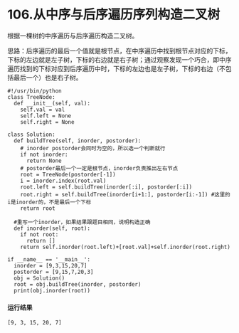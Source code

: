 # 106.从中序与后序遍历序列构造二叉树
根据一棵树的中序遍历与后序遍历构造二叉树。

思路：后序遍历的最后一个值就是根节点，在中序遍历中找到根节点对应的下标，下标的左边就是左子树，下标的右边就是右子树；通过观察发现一个巧合，即中序遍历找到的下标对应到后序遍历中时，下标的左边也是左子树，下标的右边（不包括最后一个）也是右子树。

    #!/usr/bin/python
    class TreeNode:
      def __init__(self, val):
        self.val = val
        self.left = None
        self.right = None

    class Solution:
      def buildTree(self, inorder, postorder):
        # inorder postorder会同时为空的，所以选一个判断就行
        if not inorder:
          return None
        # postorder最后一个一定是根节点，inorder负责推出左右节点
        root = TreeNode(postorder[-1])
        i = inorder.index(root.val)
        root.left = self.buildTree(inorder[:i], postorder[:i])
        root.right = self.buildTree(inorder[i+1:], postorder[i:-1]) #这里的i是inorder的，不是最后一个下标
        return root
      
      #重写一个inorder，如果结果跟题目相同，说明构造正确
      def inorder(self, root):
        if not root:
          return []
        return self.inorder(root.left)+[root.val]+self.inorder(root.right)

    if __name__ == '__main__':
      inorder = [9,3,15,20,7]
      postorder = [9,15,7,20,3]
      obj = Solution()
      root = obj.buildTree(inorder, postorder)
      print(obj.inorder(root))
      
#### 运行结果
    [9, 3, 15, 20, 7]
